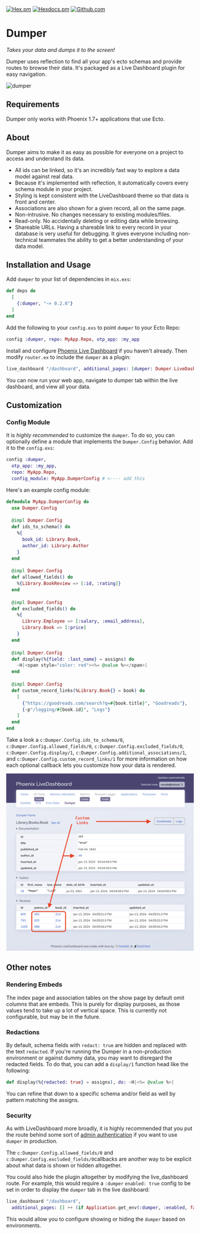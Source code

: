 [![Hex.pm](https://img.shields.io/hexpm/v/dumper)](https://hex.pm/packages/dumper)
[![Hexdocs.pm](https://img.shields.io/badge/docs-hexdocs.pm-purple)](https://hexdocs.pm/dumper)
[![Github.com](https://github.com/adobe/elixir-dumper/actions/workflows/ci.yml/badge.svg)](https://github.com/adobe/elixir-dumper/actions)

# Dumper

_Takes your data and dumps it to the screen!_

Dumper uses reflection to find all your app's ecto schemas and provide routes to browse their data.  It's packaged as a Live Dashboard plugin for easy navigation.

![dumper](assets/dumper.gif)

## Requirements
Dumper only works with Phoenix 1.7+ applications that use Ecto.

## About
Dumper aims to make it as easy as possible for everyone on a project to access and understand its data.

- All ids can be linked, so it's an incredibly fast way to explore a data model against real data.
- Because it's implemented with reflection, it automatically covers every schema module in your project.
- Styling is kept consistent with the LiveDashboard theme so that data is front and center.
- Associations are also shown for a given record, all on the same page.
- Non-intrusive. No changes necessary to existing modules/files.
- Read-only.  No accidentally deleting or editing data while browsing.
- Shareable URLs. Having a shareable link to every record in your database is very useful for debugging. It gives everyone including non-technical teammates the ability to get a better understanding of your data model.

## Installation and Usage
Add `dumper` to your list of dependencies in `mix.exs`:

```elixir
def deps do
  [
    {:dumper, "~> 0.2.0"}
  ]
end
```

Add the following to your `config.exs` to point `dumper` to your Ecto Repo:
```elixir
config :dumper, repo: MyApp.Repo, otp_app: :my_app
```

Install and configure [Phoenix Live Dashboard](https://hexdocs.pm/phoenix_live_dashboard) if you haven't already.  Then modify `router.ex` to include the `dumper` as a plugin:

``` elixir
live_dashboard "/dashboard", additional_pages: [dumper: Dumper.LiveDashboardPage]
```

You can now run your web app, navigate to dumper tab within the live dashboard, and view all your data.

## Customization

### Config Module
It is *highly recommended* to customize the `dumper`.  To do so, you can optionally define a module that implements the `Dumper.Config` behavior.  Add it to the `config.exs`:

``` elixir
config :dumper,
  otp_app: :my_app,
  repo: MyApp.Repo,
  config_module: MyApp.DumperConfig # <---- add this
```

Here's an example config module:

``` elixir
defmodule MyApp.DumperConfig do
  use Dumper.Config

  @impl Dumper.Config
  def ids_to_schema() do
    %{
      book_id: Library.Book,
      author_id: Library.Author
    }
  end

  @impl Dumper.Config
  def allowed_fields() do
    %{Library.BookReview => [:id, :rating]}
  end

  @impl Dumper.Config
  def excluded_fields() do
    %{
      Library.Employee => [:salary, :email_address],
      Library.Book => [:price]
    }
  end

  @impl Dumper.Config
  def display(%{field: :last_name} = assigns) do
    ~H|<span style="color: red"><%= @value %></span>|
  end

  @impl Dumper.Config
  def custom_record_links(%Library.Book{} = book) do
    [
      {"https://goodreads.com/search?q=#{book.title}", "Goodreads"},
      {~p"/logging/#{book.id}", "Logs"}
    ]
  end
end

```

Take a look a `c:Dumper.Config.ids_to_schema/0`, `c:Dumper.Config.allowed_fields/0`, `c:Dumper.Config.excluded_fields/0`, `c:Dumper.Config.display/1`, `c:Dumper.Config.additional_associations/1`, and `c:Dumper.Config.custom_record_links/1` for more information on how each optional callback lets you customize how your data is rendered.

![dumper](assets/custom-links.png)


## Other notes

### Rendering Embeds
The index page and association tables on the show page by default omit columns that are embeds.  This is purely for display purposes, as those values tend to take up a lot of vertical space.  This is currently not configurable, but may be in the future.

### Redactions
By default, schema fields with `redact: true` are hidden and replaced with the text `redacted`.  If you're running the Dumper in a non-production environment or against dummy data, you may want to disregard the redacted fields.  To do that, you can add a `display/1` function head like the following:

``` elixir
def display(%{redacted: true} = assigns), do: ~H|<%= @value %>|
```

You can refine that down to a specific schema and/or field as well by pattern matching the assigns.

### Security
As with LiveDashboard more broadly, it is highly recommended that you put the route behind some sort of [admin authentication](https://hexdocs.pm/phoenix_live_dashboard/Phoenix.LiveDashboard.html#module-extra-add-dashboard-access-on-all-environments-including-production) if you want to use `dumper` in production.

The `c:Dumper.Config.allowed_fields/0` and `c:Dumper.Config.excluded_fields/0`callbacks are another way to be explicit about what data is shown or hidden altogether.

You could also hide the plugin altogether by modifying the live_dashboard route.  For example, this would require a `:dumper` `enabled: true` config to be set in order to display the `dumper` tab in the live dashboard:

``` elixir
live_dashboard "/dashboard",
  additional_pages: [] ++ (if Application.get_env(:dumper, :enabled, false), do: [dumper: Dumper.LiveDashboardPage], else: [])
```

This would allow you to configure showing or hiding the `dumper` based on environments.

